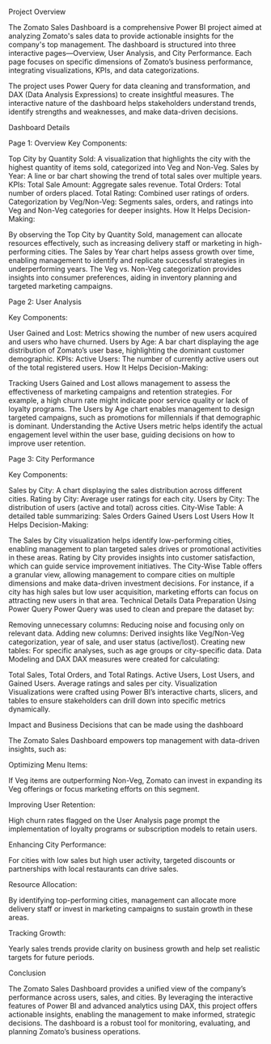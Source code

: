 Project Overview

The Zomato Sales Dashboard is a comprehensive Power BI project aimed at analyzing Zomato's sales data to provide actionable insights for the company's top management. The dashboard is structured into three interactive pages—Overview, User Analysis, and City Performance. Each page focuses on specific dimensions of Zomato’s business performance, integrating visualizations, KPIs, and data categorizations.

The project uses Power Query for data cleaning and transformation, and DAX (Data Analysis Expressions) to create insightful measures. The interactive nature of the dashboard helps stakeholders understand trends, identify strengths and weaknesses, and make data-driven decisions.

Dashboard Details

Page 1: Overview
Key Components:


Top City by Quantity Sold: A visualization that highlights the city with the highest quantity of items sold, categorized into Veg and Non-Veg.
Sales by Year: A line or bar chart showing the trend of total sales over multiple years.
KPIs:
Total Sale Amount: Aggregate sales revenue.
Total Orders: Total number of orders placed.
Total Rating: Combined user ratings of orders.
Categorization by Veg/Non-Veg: Segments sales, orders, and ratings into Veg and Non-Veg categories for deeper insights.
How It Helps Decision-Making:

By observing the Top City by Quantity Sold, management can allocate resources effectively, such as increasing delivery staff or marketing in high-performing cities.
The Sales by Year chart helps assess growth over time, enabling management to identify and replicate successful strategies in underperforming years.
The Veg vs. Non-Veg categorization provides insights into consumer preferences, aiding in inventory planning and targeted marketing campaigns.

Page 2: User Analysis

Key Components:

User Gained and Lost: Metrics showing the number of new users acquired and users who have churned.
Users by Age: A bar chart displaying the age distribution of Zomato’s user base, highlighting the dominant customer demographic.
KPIs:
Active Users: The number of currently active users out of the total registered users.
How It Helps Decision-Making:

Tracking Users Gained and Lost allows management to assess the effectiveness of marketing campaigns and retention strategies. For example, a high churn rate might indicate poor service quality or lack of loyalty programs.
The Users by Age chart enables management to design targeted campaigns, such as promotions for millennials if that demographic is dominant.
Understanding the Active Users metric helps identify the actual engagement level within the user base, guiding decisions on how to improve user retention.

Page 3: City Performance

Key Components:

Sales by City: A chart displaying the sales distribution across different cities.
Rating by City: Average user ratings for each city.
Users by City: The distribution of users (active and total) across cities.
City-Wise Table: A detailed table summarizing:
Sales
Orders
Gained Users
Lost Users
How It Helps Decision-Making:

The Sales by City visualization helps identify low-performing cities, enabling management to plan targeted sales drives or promotional activities in these areas.
Rating by City provides insights into customer satisfaction, which can guide service improvement initiatives.
The City-Wise Table offers a granular view, allowing management to compare cities on multiple dimensions and make data-driven investment decisions. For instance, if a city has high sales but low user acquisition, marketing efforts can focus on attracting new users in that area.
Technical Details
Data Preparation Using Power Query
Power Query was used to clean and prepare the dataset by:

Removing unnecessary columns: Reducing noise and focusing only on relevant data.
Adding new columns: Derived insights like Veg/Non-Veg categorization, year of sale, and user status (active/lost).
Creating new tables: For specific analyses, such as age groups or city-specific data.
Data Modeling and DAX
DAX measures were created for calculating:

Total Sales, Total Orders, and Total Ratings.
Active Users, Lost Users, and Gained Users.
Average ratings and sales per city.
Visualization
Visualizations were crafted using Power BI’s interactive charts, slicers, and tables to ensure stakeholders can drill down into specific metrics dynamically.

Impact and Business Decisions that can be made using the dashboard

The Zomato Sales Dashboard empowers top management with data-driven insights, such as:

Optimizing Menu Items:

If Veg items are outperforming Non-Veg, Zomato can invest in expanding its Veg offerings or focus marketing efforts on this segment.

Improving User Retention:

High churn rates flagged on the User Analysis page prompt the implementation of loyalty programs or subscription models to retain users.

Enhancing City Performance:

For cities with low sales but high user activity, targeted discounts or partnerships with local restaurants can drive sales.

Resource Allocation:

By identifying top-performing cities, management can allocate more delivery staff or invest in marketing campaigns to sustain growth in these areas.

Tracking Growth:

Yearly sales trends provide clarity on business growth and help set realistic targets for future periods.

Conclusion

The Zomato Sales Dashboard provides a unified view of the company’s performance across users, sales, and cities. By leveraging the interactive features of Power BI and advanced analytics using DAX, this project offers actionable insights, enabling the management to make informed, strategic decisions. The dashboard is a robust tool for monitoring, evaluating, and planning Zomato’s business operations.
